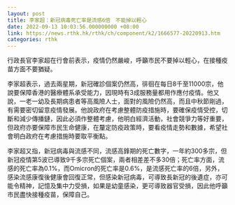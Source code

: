 ```yaml
---
layout: post
title: 李家超：新冠病毒死亡率是流感6倍　不能掉以輕心
date: 2022-09-13 10:03:56.000000000 +08:00
link: https://news.rthk.hk/rthk/ch/component/k2/1666577-20220913.htm
categories: rthk
---
```


行政長官李家超在行會前表示，疫情仍然嚴峻，呼籲市民不要掉以輕心，在接種疫苗方面不要猶疑。

李家超表示，過去兩星期，新冠確診個案仍然高，徘徊在每日8千至11000宗，他說要保障香港的醫療體系承受能力，因現時有3成服務量都用作應付疫情。他又說，一老一幼及長期病患者等高風險人士，面對的風險仍然高，而且中秋節剛過，有需要密切留意疫情發展。他說政府在考慮整體防疫措施時，要確保疫情受控，切斷和減少傳播鏈，因此必須作整體考慮，他明白經濟活動，社會競爭力等好重要，但政府亦要保障市民生命健康，在釐定防疫政策時，要看疫情走勢和數據，希望社會明白政府在考慮措施時要取平衡點。

李家超又指，新冠病毒與流感不同，流感高鋒期的死亡數字，一年約300多宗，但新冠疫情第5波已導致9千多宗死亡個案，兩者相差差不多30倍；死亡率方面，流感的死亡率為0.1%，而Omicron的死亡率是0.6%，是流感死亡率的6倍，另外，感染流感康復後健康會回復正常，但感染新冠病毒，可導致長新冠的後遺症，亦可能令精神，記憶及集中力受損，如果是幼童感染，更可導致器官受損，因此他呼籲市民盡快接種疫苗，保障自己。
